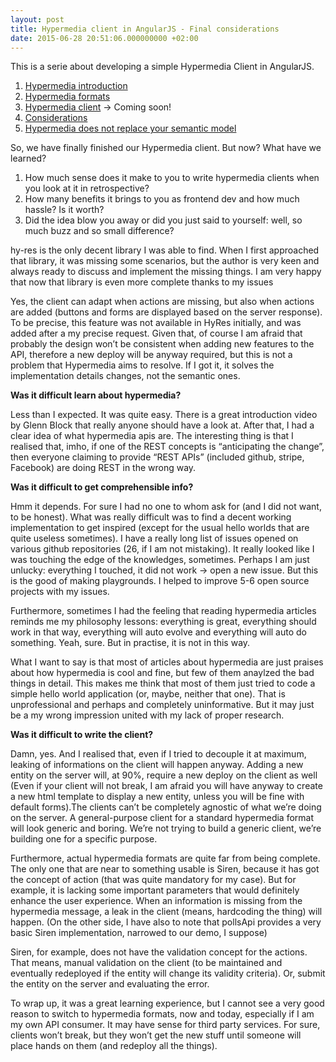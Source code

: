```yaml
---
layout: post
title: Hypermedia client in AngularJS - Final considerations
date: 2015-06-28 20:51:06.000000000 +02:00
---
```

This is a serie about developing a simple Hypermedia Client in AngularJS.

1. [Hypermedia introduction](/hypermedia-client-in-angularjs/)
2. [Hypermedia formats](/hypermedia-client-in-angularjs-hypermedia-types/)
3. [Hypermedia client]() -> Coming soon!
4. [Considerations](/hypermedia-client-considerations/)
5. [Hypermedia does not replace your semantic model](/hypermedia-does-not-replace-your-semantic-model/)

So, we have finally finished our Hypermedia client. But now? What have we learned?

1. How much sense does it make to you to write hypermedia clients when you look at it in retrospective?
2. How many benefits it brings to you as frontend dev and how much hassle? Is it worth?
3. Did the idea blow you away or did you just said to yourself: well, so much buzz and so small difference?

hy-res is the only decent library I was able to find. When I first approached that library, it was missing some scenarios, but the author is very keen and always ready to discuss and implement the missing things. I am very happy that now that library is even more complete thanks to my issues

Yes, the client can adapt when actions are missing, but also when actions are added (buttons and forms are displayed based on the server response). To be precise, this feature was not available in HyRes initially, and was added after a my precise request. Given that, of course I am afraid that probably the design won’t be consistent when adding new features to the API, therefore a new deploy will be anyway required, but this is not a problem that Hypermedia aims to resolve. If I got it, it solves the implementation details changes, not the semantic ones.

**Was it difficult learn about hypermedia?**

Less than I expected. It was quite easy. There is a great introduction video by Glenn Block that really anyone should have a look at. After that, I had a clear idea of what hypermedia apis are. The interesting thing is that I realised that, imho, if one of the REST concepts is “anticipating the change”, then everyone claiming to provide “REST APIs” (included github, stripe, Facebook) are doing REST in the wrong way.

**Was it difficult to get comprehensible info?**

Hmm it depends. For sure I had no one to whom ask for (and I did not want, to be honest). What was really difficult was to find a decent working implementation to get inspired (except for the usual hello worlds that are quite useless sometimes). I have a really long list of issues opened on various github repositories (26, if I am not mistaking). It really looked like I was touching the edge of the knowledges, sometimes.
Perhaps I am just unlucky: everything I touched, it did not work -> open a new issue. But this is the good of making playgrounds. I helped to improve 5-6 open source projects with my issues.

Furthermore, sometimes I had the feeling that reading hypermedia articles reminds me my philosophy lessons: everything is great, everything should work in that way, everything will auto evolve and everything will auto do something. Yeah, sure. But in practise, it is not in this way.

What I want to say is that most of articles about hypermedia are just praises about how hypermedia is cool and fine, but few of them anaylzed the bad things in detail. This makes me think that most of them just tried to code a simple hello world application (or, maybe, neither that one). That is unprofessional and perhaps and completely uninformative. But it may just be a my wrong impression united with my lack of proper research.

**Was it difficult to write the client?**

Damn, yes. And I realised that, even if I tried to decouple it at maximum, leaking of informations on the client will happen anyway. Adding a new entity on the server will, at 90%, require a new deploy on the client as well (Even if your client will not break, I am afraid you will have anyway to create a new html template to display a new entity, unless you will be fine with default forms).The clients can’t be completely agnostic of what we’re doing on the server. A general-purpose client for a standard hypermedia format will look generic and boring. We’re not trying to build a generic client, we’re building one for a specific purpose. 

Furthermore, actual hypermedia formats are quite far from being complete. The only one that are near to something usable is Siren, because it has got the concept of action (that was quite mandatory for my case). But for example, it is lacking some important parameters that would definitely enhance the user experience. When an information is missing from the hypermedia message, a leak in the client (means, hardcoding the thing) will happen. (On the other side, I have also to note that pollsApi provides a very basic Siren implementation, narrowed to our demo, I suppose)

Siren, for example, does not have the validation concept for the actions. That means, manual validation on the client (to be maintained and eventually redeployed if the entity will change its validity criteria). Or, submit the entity on the server and evaluating the error.

To wrap up, it was a great learning experience, but I cannot see a very good reason to switch to hypermedia formats, now and today, especially if I am my own API consumer. It may have sense for third party services. For sure, clients won’t break, but they won’t get the new stuff until someone will place hands on them (and redeploy all the things).